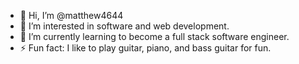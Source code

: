 - 👋 Hi, I’m @matthew4644
- 👀 I’m interested in software and web development.
- 🌱 I’m currently learning to become a full stack software engineer.
- ⚡ Fun fact: I like to play guitar, piano, and bass guitar for fun.
<!---
matthew4644/matthew4644 is a ✨ special ✨ repository because its `README.md` (this file) appears on your GitHub profile.
You can click the Preview link to take a look at your changes.
--->
